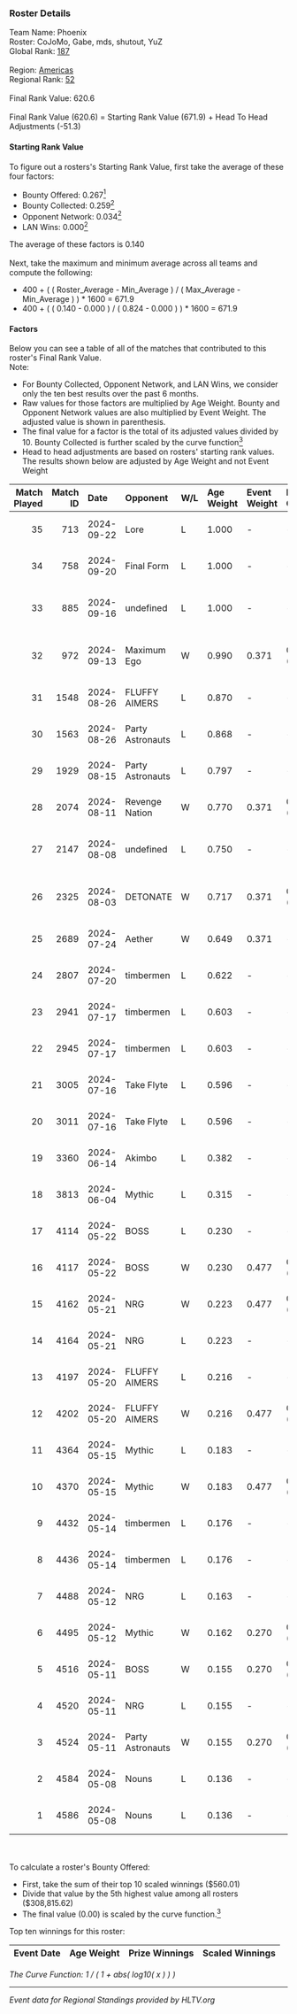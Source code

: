### Roster Details<br />
Team Name: Phoenix<br />
Roster: CoJoMo, Gabe, mds, shutout, YuZ<br />
Global Rank: [187](../../standings_global_2024_10_15.md)<br />
<br />
Region: [Americas]( ../../standings_americas_2024_10_15.md)<br />
Regional Rank: [52]( ../../standings_americas_2024_10_15.md)<br />
<br />
Final Rank Value:  620.6<br />
<br />
Final Rank Value (620.6) = Starting Rank Value (671.9) + Head To Head Adjustments (-51.3)<br />

#### Starting Rank Value<br />
To figure out a rosters's Starting Rank Value, first take the average of these four factors:<br />
- Bounty Offered: 0.267[<sup>1</sup>](#table2)
- Bounty Collected: 0.259[<sup>2</sup>](#table1)
- Opponent Network: 0.034[<sup>2</sup>](#table1)
- LAN Wins: 0.000[<sup>2</sup>](#table1)

The average of these factors is 0.140<br />
<br />
Next, take the maximum and minimum average across all teams and compute the following:<br />
- 400 + ( ( Roster_Average - Min_Average ) / ( Max_Average - Min_Average ) ) * 1600 = 671.9
- 400 + ( ( 0.140 - 0.000 ) / ( 0.824 - 0.000 ) ) * 1600 = 671.9


#### Factors<br />
Below you can see a table of all of the matches that contributed to this roster's Final Rank Value.<br />
Note:<br />

- For Bounty Collected, Opponent Network, and LAN Wins, we consider only the ten best results over the past 6 months.
- Raw values for those factors are multiplied by Age Weight. Bounty and Opponent Network values are also multiplied by Event Weight. The adjusted value is shown in parenthesis.
- The final value for a factor is the total of its adjusted values divided by 10. Bounty Collected is further scaled by the curve function[<sup>3</sup>](#curveFunction)
- Head to head adjustments are based on rosters' starting rank values. The results shown below are adjusted by Age Weight and not Event Weight
<span id="table1"></span><br />


| Match Played | Match ID | Date       | Opponent         | W/L | Age Weight | Event Weight | Bounty Collected | Opponent Network | LAN Wins  | H2H Adj. | Roster                                    |
| -: | -: | :- | :- | :- | :- | :- | :- | :- | :- | -: | :- |
|           35 |      713 | 2024-09-22 | Lore             | L   | 1.000      | -            | -                | -                | -         |   -20.60 | CoJoMo, Gabe, mds, shutout, YuZ           |
|           34 |      758 | 2024-09-20 | Final Form       | L   | 1.000      | -            | -                | -                | -         |   -15.46 | CoJoMo, Gabe, mds, shutout, YuZ           |
|           33 |      885 | 2024-09-16 | undefined        | L   | 1.000      | -            | -                | -                | -         |   -10.89 | CoJoMo, CooperTrooper, Gabe, mds, shutout |
|           32 |      972 | 2024-09-13 | Maximum Ego      | W   | 0.990      | 0.371        | 0.000 (0.000)    | -                | 0 (0.000) |     5.70 | CoJoMo, CooperTrooper, Gabe, mds, shutout |
|           31 |     1548 | 2024-08-26 | FLUFFY AIMERS    | L   | 0.870      | -            | -                | -                | -         |    -9.08 | CoJoMo, Gabe, Louie, mds, shutout         |
|           30 |     1563 | 2024-08-26 | Party Astronauts | L   | 0.868      | -            | -                | -                | -         |    -4.13 | CoJoMo, Gabe, Louie, mds, shutout         |
|           29 |     1929 | 2024-08-15 | Party Astronauts | L   | 0.797      | -            | -                | -                | -         |    -4.38 | CoJoMo, Gabe, Louie, mds, shutout         |
|           28 |     2074 | 2024-08-11 | Revenge Nation   | W   | 0.770      | 0.371        | 0.005 (0.001)    | 0.251 (0.072)    | 0 (0.000) |    15.01 | CoJoMo, Gabe, Louie, mds, shutout         |
|           27 |     2147 | 2024-08-08 | undefined        | L   | 0.750      | -            | -                | -                | -         |    -9.33 | CoJoMo, CooperTrooper, Gabe, mds, shutout |
|           26 |     2325 | 2024-08-03 | DETONATE         | W   | 0.717      | 0.371        | 0.000 (0.000)    | 0.119 (0.032)    | 0 (0.000) |     6.99 | CoJoMo, CooperTrooper, Gabe, mds, shutout |
|           25 |     2689 | 2024-07-24 | Aether           | W   | 0.649      | 0.371        | -                | 0.101 (0.024)    | 0 (0.000) |     6.00 | CoJoMo, Gabe, mds, nooz, shutout          |
|           24 |     2807 | 2024-07-20 | timbermen        | L   | 0.622      | -            | -                | -                | -         |    -2.38 | CoJoMo, Gabe, mds, nooz, shutout          |
|           23 |     2941 | 2024-07-17 | timbermen        | L   | 0.603      | -            | -                | -                | -         |    -2.27 | CoJoMo, Gabe, mds, shutout, xaler         |
|           22 |     2945 | 2024-07-17 | timbermen        | L   | 0.603      | -            | -                | -                | -         |    -2.32 | CoJoMo, Gabe, mds, shutout, xaler         |
|           21 |     3005 | 2024-07-16 | Take Flyte       | L   | 0.596      | -            | -                | -                | -         |    -5.81 | CoJoMo, Gabe, mds, shutout, xaler         |
|           20 |     3011 | 2024-07-16 | Take Flyte       | L   | 0.596      | -            | -                | -                | -         |    -6.08 | CoJoMo, Gabe, mds, shutout, xaler         |
|           19 |     3360 | 2024-06-14 | Akimbo           | L   | 0.382      | -            | -                | -                | -         |    -4.11 | CoJoMo, Gabe, mds, shutout, xaler         |
|           18 |     3813 | 2024-06-04 | Mythic           | L   | 0.315      | -            | -                | -                | -         |    -4.01 | CoJoMo, Gabe, Louie, mds, shutout         |
|           17 |     4114 | 2024-05-22 | BOSS             | L   | 0.230      | -            | -                | -                | -         |    -2.07 | BeaKie, CoJoMo, Gabe, mds, shutout        |
|           16 |     4117 | 2024-05-22 | BOSS             | W   | 0.230      | 0.477        | 0.039 (0.004)    | 0.409 (0.045)    | 0 (0.000) |     5.24 | BeaKie, CoJoMo, Gabe, mds, shutout        |
|           15 |     4162 | 2024-05-21 | NRG              | W   | 0.223      | 0.477        | 0.035 (0.004)    | 0.515 (0.055)    | 0 (0.000) |     5.50 | BeaKie, CoJoMo, Gabe, mds, shutout        |
|           14 |     4164 | 2024-05-21 | NRG              | L   | 0.223      | -            | -                | -                | -         |    -1.54 | BeaKie, CoJoMo, Gabe, mds, shutout        |
|           13 |     4197 | 2024-05-20 | FLUFFY AIMERS    | L   | 0.216      | -            | -                | -                | -         |    -2.26 | BeaKie, CoJoMo, Gabe, mds, shutout        |
|           12 |     4202 | 2024-05-20 | FLUFFY AIMERS    | W   | 0.216      | 0.477        | 0.016 (0.002)    | 0.536 (0.055)    | 0 (0.000) |     4.61 | BeaKie, CoJoMo, Gabe, mds, shutout        |
|           11 |     4364 | 2024-05-15 | Mythic           | L   | 0.183      | -            | -                | -                | -         |    -2.35 | BeaKie, CoJoMo, Gabe, mds, shutout        |
|           10 |     4370 | 2024-05-15 | Mythic           | W   | 0.183      | 0.477        | 0.004 (0.000)    | 0.260 (0.023)    | 0 (0.000) |     3.46 | BeaKie, CoJoMo, Gabe, mds, shutout        |
|            9 |     4432 | 2024-05-14 | timbermen        | L   | 0.176      | -            | -                | -                | -         |    -0.61 | BeaKie, CoJoMo, Gabe, mds, shutout        |
|            8 |     4436 | 2024-05-14 | timbermen        | L   | 0.176      | -            | -                | -                | -         |    -0.61 | BeaKie, CoJoMo, Gabe, mds, shutout        |
|            7 |     4488 | 2024-05-12 | NRG              | L   | 0.163      | -            | -                | -                | -         |    -1.16 | BeaKie, CoJoMo, Gabe, mds, shutout        |
|            6 |     4495 | 2024-05-12 | Mythic           | W   | 0.162      | 0.270        | 0.004 (0.000)    | 0.260 (0.011)    | 0 (0.000) |     3.09 | BeaKie, CoJoMo, Gabe, mds, shutout        |
|            5 |     4516 | 2024-05-11 | BOSS             | W   | 0.155      | 0.270        | 0.039 (0.002)    | 0.409 (0.017)    | 0 (0.000) |     3.67 | BeaKie, CoJoMo, Gabe, mds, shutout        |
|            4 |     4520 | 2024-05-11 | NRG              | L   | 0.155      | -            | -                | -                | -         |    -1.09 | BeaKie, CoJoMo, Gabe, mds, shutout        |
|            3 |     4524 | 2024-05-11 | Party Astronauts | W   | 0.155      | 0.270        | 0.009 (0.000)    | 0.037 (0.002)    | -         |     2.72 | BeaKie, CoJoMo, Gabe, mds, shutout        |
|            2 |     4584 | 2024-05-08 | Nouns            | L   | 0.136      | -            | -                | -                | -         |    -0.37 | BeaKie, CoJoMo, Gabe, mds, shutout        |
|            1 |     4586 | 2024-05-08 | Nouns            | L   | 0.136      | -            | -                | -                | -         |    -0.38 | BeaKie, CoJoMo, Gabe, mds, shutout        |

<br />
<span id="table2"></span><br />
To calculate a roster's Bounty Offered:<br />

- First, take the sum of their top 10 scaled winnings ($560.01)
- Divide that value by the 5th highest value among all rosters ($308,815.62)
- The final value (0.00) is scaled by the curve function.[<sup>3</sup>](#curveFunction)

Top ten winnings for this roster:<br />

| Event Date | Age Weight | Prize Winnings | Scaled Winnings |
| :- | -: | :- | :- |


<span id="curveFunction"></span>_The Curve Function: 1 / ( 1 + abs( log10( x ) ) )_<br />

---
_Event data for Regional Standings provided by HLTV.org_<br />
